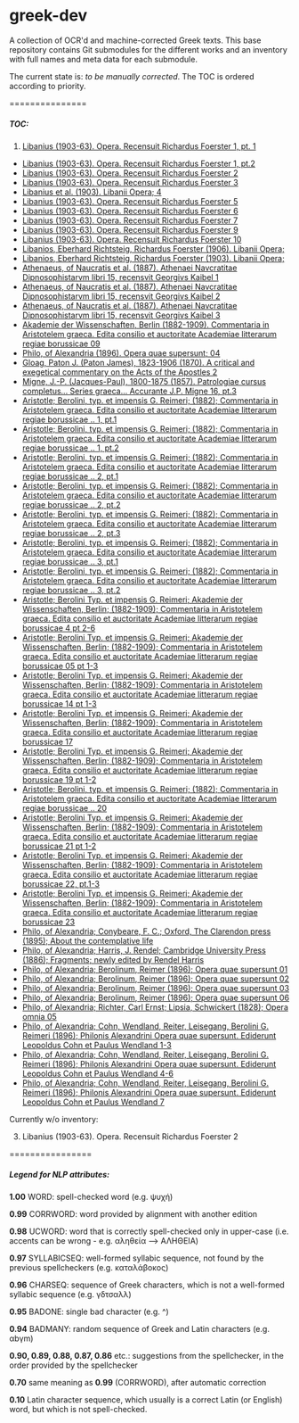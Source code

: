 greek-dev
==========

A collection of OCR'd and machine-corrected Greek texts. This base repository contains Git submodules for the different works and an inventory with full names and meta data for each submodule.

The current state is: *to be manually corrected*. The TOC is ordered according to priority.

===============

##### TOC:

1. [Libanius (1903-63). Opera. Recensuit Richardus Foerster 1, pt. 1](https://www.github.com/OpenGreekAndLatin/2013-08-15-07-51_operarecensuitri01libauoft_jp2_Kaibel_Round_4_3)
* [Libanius (1903-63). Opera. Recensuit Richardus Foerster 1, pt.2](https://www.github.com/OpenGreekAndLatin/2013-08-18-13-55_pt2operarecensu01libauoft_jp2_Kaibel_Round_4_3)
* [Libanius (1903-63). Opera. Recensuit Richardus Foerster 2](https://www.github.com/OpenGreekAndLatin/2013-08-23-09-17_operarecensuitri02libauoft_jp2_Kaibel_Round_4_3)
* [Libanius (1903-63). Opera. Recensuit Richardus Foerster 3](https://www.github.com/OpenGreekAndLatin/2013-08-23-09-15_operarecensuitri03libauoft_jp2_Kaibel_Round_4_3)
* [Libanius et al. (1903). Libanii Opera; 4](https://www.github.com/OpenGreekAndLatin/2013-07-30-08-23_libaniiopera01libagoog_jp2_Kaibel_Round_4_2)
* [Libanius (1903-63). Opera. Recensuit Richardus Foerster 5](https://www.github.com/OpenGreekAndLatin/2013-08-26-14-21_operarecensuitri05libauoft_jp2_Kaibel_Round_4_3)
* [Libanius (1903-63). Opera. Recensuit Richardus Foerster 6](https://www.github.com/OpenGreekAndLatin/2013-08-26-14-21_operarecensuitri06libauoft_jp2_Kaibel_Round_4_3)
* [Libanius (1903-63). Opera. Recensuit Richardus Foerster 7](https://www.github.com/OpenGreekAndLatin/2013-08-23-09-14_operarecensuitri07libauoft_jp2_Kaibel_Round_4_3)
* [Libanius (1903-63). Opera. Recensuit Richardus Foerster 9](https://www.github.com/OpenGreekAndLatin/2013-08-23-09-15_operarecensuitri09libauoft_jp2_Kaibel_Round_4_3)
* [Libanius (1903-63). Opera. Recensuit Richardus Foerster 10](https://www.github.com/OpenGreekAndLatin/2013-07-26-07-41_operarecensuitri10libauoft_jp2_Kaibel_Round_4)
* [Libanios, Eberhard Richtsteig, Richardus Foerster (1906). Libanii Opera;](https://www.github.com/OpenGreekAndLatin/2013-07-26-16-29_libaniiopera02foergoog_jp2_Kaibel_Round_4)
* [Libanios, Eberhard Richtsteig, Richardus Foerster (1903). Libanii Opera;](https://www.github.com/OpenGreekAndLatin/2013-07-26-16-41_libaniiopera00foergoog_jp2_Kaibel_Round_4)
* [Athenaeus, of Naucratis et al. (1887). Athenaei Navcratitae Dipnosophistarvm libri 15, recensvit Georgivs Kaibel 1](https://www.github.com/OpenGreekAndLatin/2013-10-05-15-44_athenaeinavcrati01atheuoft_jp2_Kaibel_Round_4_3)
* [Athenaeus, of Naucratis et al. (1887). Athenaei Navcratitae Dipnosophistarvm libri 15, recensvit Georgivs Kaibel 2](https://www.github.com/OpenGreekAndLatin/2013-10-05-15-45_athenaeinavcrati02atheuoft_jp2_Kaibel_Round_4_3)
* [Athenaeus, of Naucratis et al. (1887). Athenaei Navcratitae Dipnosophistarvm libri 15, recensvit Georgivs Kaibel 3](https://www.github.com/OpenGreekAndLatin/2013-08-17-11-05_athenaeinavcrati03atheuoft_jp2_Kaibel_Round_4_3)
* [Akademie der Wissenschaften, Berlin (1882-1909). Commentaria in Aristotelem graeca. Edita consilio et auctoritate Academiae litterarum regiae borussicae 09](https://www.github.com/OpenGreekAndLatin/2013-11-24-17-53_commentariaina09akaduoft_jp2_Philo_Gamera_34)
* [Philo, of Alexandria (1896). Opera quae supersunt; 04](https://www.github.com/OpenGreekAndLatin/2013-07-18-09-02_operaquaesupersu04phil_jp2_Philo_Gamera_34)
* [Gloag, Paton J. (Paton James), 1823-1906 (1870). A critical and exegetical commentary on the Acts of the Apostles 2](https://www.github.com/OpenGreekAndLatin/2013-10-24-14-51_acriticalandexe02gloauoft_jp2_OCT7_acriticalandexe02gloauoft)
* [Migne, J.-P. (Jacques-Paul), 1800-1875 (1857). Patrologiae cursus completus... Series graeca... Accurante J.P. Migne 16, pt.3](https://www.github.com/OpenGreekAndLatin/2013-10-22-08-36_pt3patrologiaecur16mign_jp2_Migne4)
* [Aristotle; Berolini, typ. et impensis G. Reimeri; (1882); Commentaria in Aristotelem graeca. Edita consilio et auctoritate Academiae litterarum regiae borussicae .. 1, pt.1](https://github.com/OpenGreekAndLatin/2013-06-10-17-11_p1commentariainari01bero_jp2_Philo_Gamera_34)
* [Aristotle; Berolini, typ. et impensis G. Reimeri; (1882); Commentaria in Aristotelem graeca. Edita consilio et auctoritate Academiae litterarum regiae borussicae .. 1, pt.2](https://github.com/OpenGreekAndLatin/2013-11-25-16-34_p2commentariainari01bero_jp2_Philo_Gamera_34)
* [Aristotle; Berolini, typ. et impensis G. Reimeri; (1882); Commentaria in Aristotelem graeca. Edita consilio et auctoritate Academiae litterarum regiae borussicae .. 2, pt.1](https://github.com/OpenGreekAndLatin/2013-06-12-12-56_p1commentariainari02bero_jp2_Philo_Gamera_34)
* [Aristotle; Berolini, typ. et impensis G. Reimeri; (1882); Commentaria in Aristotelem graeca. Edita consilio et auctoritate Academiae litterarum regiae borussicae .. 2, pt.2](https://github.com/OpenGreekAndLatin/2013-06-10-17-09_p2commentariainari02bero_jp2_Philo_Gamera_34)
* [Aristotle; Berolini, typ. et impensis G. Reimeri; (1882); Commentaria in Aristotelem graeca. Edita consilio et auctoritate Academiae litterarum regiae borussicae .. 2, pt.3](https://github.com/OpenGreekAndLatin/2013-11-21-13-37_p3commentariainari02bero_jp2_Philo_Gamera_34)
* [Aristotle; Berolini, typ. et impensis G. Reimeri; (1882); Commentaria in Aristotelem graeca. Edita consilio et auctoritate Academiae litterarum regiae borussicae .. 3, pt.1](https://github.com/OpenGreekAndLatin/2013-11-21-13-36_p1commentariainari03bero_jp2_Philo_Gamera_34)
* [Aristotle; Berolini, typ. et impensis G. Reimeri; (1882); Commentaria in Aristotelem graeca. Edita consilio et auctoritate Academiae litterarum regiae borussicae .. 3, pt.2](https://github.com/OpenGreekAndLatin/2013-11-25-16-38_p2commentariainari03bero_jp2_Philo_Gamera_34)
* [Aristotle; Berolini Typ. et impensis G. Reimeri; Akademie der Wissenschaften, Berlin; (1882-1909); Commentaria in Aristotelem graeca. Edita consilio et auctoritate Academiae litterarum regiae borussicae 4 pt 2-6](https://github.com/OpenGreekAndLatin/2013-06-10-17-13_commentariainari04akaduoft_jp2_Philo_Gamera_34)
* [Aristotle; Berolini Typ. et impensis G. Reimeri; Akademie der Wissenschaften, Berlin; (1882-1909); Commentaria in Aristotelem graeca. Edita consilio et auctoritate Academiae litterarum regiae borussicae 05 pt 1-3](https://github.com/OpenGreekAndLatin/2013-11-22-06-34_commentariaina05pt13akaduoft_jp2_Philo_Gamera_34)
* [Aristotle; Berolini Typ. et impensis G. Reimeri; Akademie der Wissenschaften, Berlin; (1882-1909); Commentaria in Aristotelem graeca. Edita consilio et auctoritate Academiae litterarum regiae borussicae 14 pt 1-3](https://github.com/OpenGreekAndLatin/2013-07-01-03-31_commentariaina14pt13akaduoft_jp2_Philo_Gamera_34)
* [Aristotle; Berolini Typ. et impensis G. Reimeri; Akademie der Wissenschaften, Berlin; (1882-1909); Commentaria in Aristotelem graeca. Edita consilio et auctoritate Academiae litterarum regiae borussicae 17](https://github.com/OpenGreekAndLatin/2013-11-25-16-35_commentariaina17akaduoft_jp2_Philo_Gamera_34)
* [Aristotle; Berolini Typ. et impensis G. Reimeri; Akademie der Wissenschaften, Berlin; (1882-1909); Commentaria in Aristotelem graeca. Edita consilio et auctoritate Academiae litterarum regiae borussicae 19 pt 1-2](https://github.com/OpenGreekAndLatin/2013-11-25-09-21_commentariaina19pt12akaduoft_jp2_Philo_Gamera_34)
* [Aristotle; Berolini, typ. et impensis G. Reimeri; (1882); Commentaria in Aristotelem graeca. Edita consilio et auctoritate Academiae litterarum regiae borussicae .. 20](https://github.com/OpenGreekAndLatin/2013-11-24-17-48_commentariainari20bero_jp2_Philo_Gamera_34)
* [Aristotle; Berolini Typ. et impensis G. Reimeri; Akademie der Wissenschaften, Berlin; (1882-1909); Commentaria in Aristotelem graeca. Edita consilio et auctoritate Academiae litterarum regiae borussicae 21 pt 1-2](https://github.com/OpenGreekAndLatin/2013-07-01-03-30_commentariaina21pt12akaduoft_jp2_Philo_Gamera_34)
* [Aristotle; Berolini Typ. et impensis G. Reimeri; Akademie der Wissenschaften, Berlin; (1882-1909); Commentaria in Aristotelem graeca. Edita consilio et auctoritate Academiae litterarum regiae borussicae 22, pt.1-3](https://github.com/OpenGreekAndLatin/2013-11-23-20-28_p1commentariaina22akaduoft_jp2_Philo_Gamera_34)
* [Aristotle; Berolini Typ. et impensis G. Reimeri; Akademie der Wissenschaften, Berlin; (1882-1909); Commentaria in Aristotelem graeca. Edita consilio et auctoritate Academiae litterarum regiae borussicae 23](https://github.com/OpenGreekAndLatin/2013-07-01-03-39_commentariainari23akaduoft_jp2_Philo_Gamera_34)
* [Philo, of Alexandria; Conybeare, F. C.; Oxford, The Clarendon press (1895); About the contemplative life](https://github.com/OpenGreekAndLatin/2013-10-10-14-04_aboutcontemplati00philuoft_jp2_GreekLex)
* [Philo, of Alexandria; Harris, J. Rendel; Cambridge University Press (1886); Fragments; newly edited by Rendel Harris](https://github.com/OpenGreekAndLatin/2013-10-22-08-26_fragmentsnewlyed00philuoft_jp2_OCT7_rev)
* [Philo, of Alexandria; Berolinum, Reimer (1896); Opera quae supersunt 01](https://github.com/OpenGreekAndLatin/2013-10-22-08-29_operaquaesupersu01phil_jp2_Philo_Gamera_34)
* [Philo, of Alexandria; Berolinum, Reimer (1896); Opera quae supersunt 02](https://github.com/OpenGreekAndLatin/2013-07-18-09-02_operaquaesupersu02phil_jp2_Philo_Gamera_34)
* [Philo, of Alexandria; Berolinum, Reimer (1896); Opera quae supersunt 03](https://github.com/OpenGreekAndLatin/2013-10-22-21-06_operaquaesupersu03phil_jp2_Philo_Gamera_34)
* [Philo, of Alexandria; Berolinum, Reimer (1896); Opera quae supersunt 06](https://github.com/OpenGreekAndLatin/2013-10-22-21-06_operaquaesupersu06phil_jp2_Philo_Gamera_34)
* [Philo, of Alexandria; Richter, Carl Ernst; Lipsia, Schwickert (1828); Opera omnia 05](https://github.com/OpenGreekAndLatin/2013-10-10-01-21_operaomnia05phil_jp2_weidmann_cnn)
* [Philo, of Alexandria; Cohn, Wendland, Reiter, Leisegang, Berolini G. Reimeri (1896); Philonis Alexandrini Opera quae supersunt. Ediderunt Leopoldus Cohn et Paulus Wendland 1-3](https://github.com/OpenGreekAndLatin/2013-10-22-21-10_philonisalexandr0103philuoft_jp2_Philo_Gamera_34)
* [Philo, of Alexandria; Cohn, Wendland, Reiter, Leisegang, Berolini G. Reimeri (1896); Philonis Alexandrini Opera quae supersunt. Ediderunt Leopoldus Cohn et Paulus Wendland 4-6](https://github.com/OpenGreekAndLatin/2013-10-24-09-40_philonisalexandr0406philuoft_jp2_Philo_Gamera_34)
* [Philo, of Alexandria; Cohn, Wendland, Reiter, Leisegang, Berolini G. Reimeri (1896); Philonis Alexandrini Opera quae supersunt. Ediderunt Leopoldus Cohn et Paulus Wendland 7](https://github.com/OpenGreekAndLatin/2013-10-25-07-08_p1philonisalexan07philuoft_jp2_Philo_Gamera_34)

Currently w/o inventory:

3.  Libanius (1903-63). Opera. Recensuit Richardus Foerster 2

================
##### Legend for NLP attributes:

**1.00** WORD: spell-checked word (e.g. ψυχή)

**0.99** CORRWORD: word provided by alignment with another edition

**0.98** UCWORD: word that is correctly spell-checked only in upper-case (i.e. accents can be wrong - e.g. αληθεία --> ΑΛΗΘΕΙΑ)

**0.97** SYLLABICSEQ: well-formed syllabic sequence, not found by the previous spellcheckers (e.g. καταλάβοκος)

**0.96** CHARSEQ: sequence of Greek characters, which is not a well-formed syllabic sequence (e.g. γδτσαλλ)

**0.95** BADONE: single bad character (e.g. ^) 

**0.94** BADMANY: random sequence of Greek and Latin characters (e.g. αbγm)

**0.90, 0.89, 0.88, 0.87, 0.86** etc.: suggestions from the spellchecker, in the order provided by the spellchecker

**0.70** same meaning as **0.99** (CORRWORD), after automatic correction

**0.10** Latin character sequence, which usually is a correct Latin (or English) word, but which is not spell-checked.